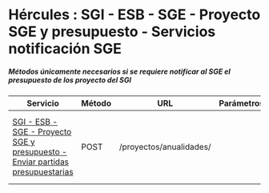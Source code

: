 # Hércules : SGI \- ESB \- SGE \- Proyecto SGE y presupuesto \- Servicios notificación SGE



##### Métodos únicamente necesarios si se requiere notificar al SGE el presupuesto de los proyecto del SGI







| Servicio | Método | URL | Parámetros | Respuesta | Descripción |
| --- | --- | --- | --- | --- | --- |
| [SGI \- ESB \- SGE \- Proyecto SGE y presupuesto \- Enviar partidas presupuestarias](/confluence/display/HERCULES/SGI+-+ESB+-+SGE+-+Proyecto+SGE+y+presupuesto+-+Enviar+partidas+presupuestarias "/confluence/display/HERCULES/SGI+-+ESB+-+SGE+-+Proyecto+SGE+y+presupuesto+-+Enviar+partidas+presupuestarias") | POST | /proyectos/anualidades/ |  | Lista\[[ProyectoAnualidadPartida](https://confluence.um.es/confluence/display/HERCULES/SGI+-+ESB+-+SGE+-+Proyecto+SGE+y+presupuesto#SGIESBSGEProyectoSGEypresupuesto-ProyectoAnualidadPartida "https://confluence.um.es/confluence/display/HERCULES/SGI+-+ESB+-+SGE+-+Proyecto+SGE+y+presupuesto#SGIESBSGEProyectoSGEypresupuesto-ProyectoAnualidadPartida")] | Notifica al SGE el listado de partidas presupuestarias para una anualidad y un proyecto. |




